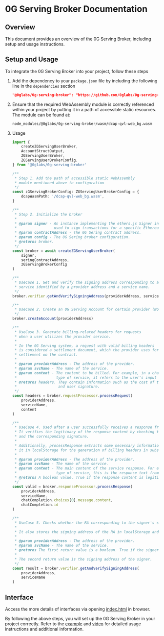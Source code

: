 # 0G Serving Broker Documentation

## Overview

This document provides an overview of the 0G Serving Broker, including setup and usage instructions.

## Setup and Usage

To integrate the 0G Serving Broker into your project, follow these steps

1. Add the dependency to your `package.json` file by including the following line in the `dependencies` section

    ```json
    "@0glabs/0g-serving-broker": "https://github.com/0glabs/0g-serving-user-broker.git"
    ```

2. Ensure that the required WebAssembly module is correctly referenced within your project by putting it in a path of accessible static resources. The module can be found at:

    ```bash
    node_modules/@0glabs/0g-serving-broker/wasm/dcap-qvl-web_bg.wasm
    ```

3. Usage

    ```typescript
    import {
        createZGServingUserBroker,
        AccountStructOutput,
        ZGServingUserBroker,
        ZGServingUserBrokerConfig,
    } from '@0glabs/0g-serving-broker'

    /**
     * Step 1. Add the path of accessible static WebAssembly
     * module mentioned above to configuration
     */
    const zGServingBrokerConfig: ZGServingUserBrokerConfig = {
        dcapWasmPath: '/dcap-qvl-web_bg.wasm',
    }

    /**
     * Step 2. Initialize the broker
     *
     * @param signer - An instance implementing the ethers.js Signer interface
     *                 used to sign transactions for a specific Ethereum account.
     * @param contractAddress - The 0G Sering contract address.
     * @param config - The 0G Sering broker configuration.
     * @returns broker.
     */
    const broker = await createZGServingUserBroker(
        signer,
        seringContractAddress,
        zGServingBrokerConfig
    )

    /**
     * UseCase 1. Get and verify the signing address corresponding to a
     * service identified by a provider address and a service name.
     */
    broker.verifier.getAndVerifySigningAddress(providerAddress, serviceName)

    /**
     * UseCase 2. Create an 0G Serving Account for certain provider (Not ready yet)
     */
    broker.createAccount(providerAddress)

    /**
     * UseCase 3. Generate billing-related headers for requests
     * when a user utilizes the provider service.
     *
     * In the 0G Serving system, a request with valid billing headers
     * is considered a settlement document, which the provider uses for
     * settlement on the contract.
     *
     * @param providerAddress - The address of the provider.
     * @param svcName - The name of the service.
     * @param content - The content to be billed. For example, in a chatbot
     *                  type of service, it refers to the user's input text.
     * @returns headers. They contain information such as the cost of the request
     *                   and user signature.
     */
    const headers = broker.requestProcessor.processRequest(
        providerAddress,
        serviceName,
        content
    )

    /**
     * UseCase 4. Used after a user successfully receives a response from the provider service.
     * It verifies the legitimacy of the response content by checking the provider service's response
     * and the corresponding signature.
     *
     * Additionally, processResponse extracts some necessary information from the response and stores
     * it in localStorage for the generation of billing headers in subsequent requests.
     *
     * @param providerAddress - The address of the provider.
     * @param svcName - The name of the service.
     * @param content - The main content of the service response. For example, in a chatbot
     *                  type of service, this is the response text from the service.
     * @returns A boolean value. True if the response content is legitimate, false otherwise.
     */
    const valid = broker.responseProcessor.processResponse(
        providerAddress,
        serviceName,
        chatCompletion.choices[0].message.content,
        chatCompletion.id
    )

    /**
     * UseCase 5. Checks whether the RA corresponding to the signer's signing address is legitimate.
     *
     * It also stores the signing address of the RA in localStorage and returns it.
     *
     * @param providerAddress - The address of the provider.
     * @param svcName - The name of the service.
     * @returns The first return value is a boolean. True if the signer RA is legitimate, false otherwise.
     *
     * The second return value is the signing address of the signer.
     */
    const result = broker.verifier.getAndVerifySigningAddress(
        providerAddress,
        serviceName
    )
    ```

## Interface

Access the more details of interfaces via opening [index.html](./docs/index.html) in browser.

By following the above steps, you will set up the 0G Serving Broker in your project correctly. Refer to the [example](https://github.com/Ravenyjh/serving-demo) and [video](https://raven.neetorecord.com/watch/3a4f134d-2c52-4cb7-b4ce-e02a8cefc2f1) for detailed usage instructions and additional information.
